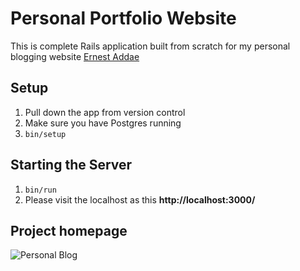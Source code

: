 # Personal Portfolio Website

This is complete Rails application built from scratch for my personal blogging website [Ernest Addae](https://www.earnestaddae.me)

## Setup

1. Pull down the app from version control
2. Make sure you have Postgres running
3. `bin/setup`

## Starting the Server

1. `bin/run`
2. Please visit the localhost as this **http://localhost:3000/**

## Project homepage
![Personal Blog](app/assets/image/blog.png)
